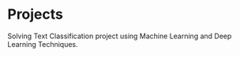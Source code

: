 # Projects
Solving Text Classification project using Machine Learning and Deep Learning Techniques.
